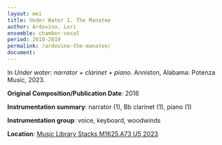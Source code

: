 ```yaml
---
layout: mei
title: Under Water I. The Manatee  
author: Ardovino, Lori
ensemble: chamber-vocal
period: 2010-2019 
permalink: /ardovino-the-manatee/
document: 
---
```


In *Under water: narrator + clarinet + piano.* Anniston, Alabama: Potenza Music, 2023.

**Original Composition/Publication Date**: 2016

**Instrumentation summary**: narrator (1), Bb clarinet (1), piano (1)  

**Instrumentation group**: voice, keyboard, woodwinds 

**Location**: <a href="https://tufts.primo.exlibrisgroup.com/permalink/01TUN_INST/1kc9gia/alma991018897373003851" target="_blank">Music Library Stacks M1625.A73 U5 2023</a>
